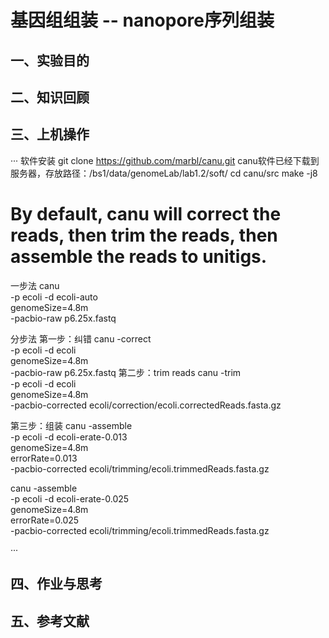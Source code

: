# 基因组组装 -- nanopore序列组装  
## 一、实验目的  
## 二、知识回顾  
## 三、上机操作  
···
软件安装
git clone https://github.com/marbl/canu.git
canu软件已经下载到服务器，存放路径：/bs1/data/genomeLab/lab1.2/soft/
cd canu/src
make -j8

# By default, canu will correct the reads, then trim the reads, then assemble the reads to unitigs.
一步法
canu \
 -p ecoli -d ecoli-auto \
 genomeSize=4.8m \
 -pacbio-raw p6.25x.fastq

分步法
第一步：纠错
canu -correct \
  -p ecoli -d ecoli \
  genomeSize=4.8m \
  -pacbio-raw  p6.25x.fastq
第二步：trim reads
canu -trim \
  -p ecoli -d ecoli \
  genomeSize=4.8m \
  -pacbio-corrected ecoli/correction/ecoli.correctedReads.fasta.gz

第三步：组装
canu -assemble \
  -p ecoli -d ecoli-erate-0.013 \
  genomeSize=4.8m \
  errorRate=0.013 \
  -pacbio-corrected ecoli/trimming/ecoli.trimmedReads.fasta.gz

canu -assemble \
  -p ecoli -d ecoli-erate-0.025 \
  genomeSize=4.8m \
  errorRate=0.025 \
  -pacbio-corrected ecoli/trimming/ecoli.trimmedReads.fasta.gz
  

···
## 四、作业与思考  
## 五、参考文献  
